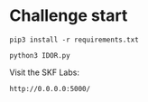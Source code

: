 # Challenge start

```
pip3 install -r requirements.txt
```

```
python3 IDOR.py
```

Visit the SKF Labs:
```
http://0.0.0.0:5000/
```
